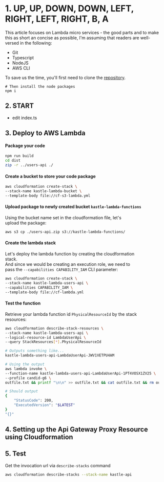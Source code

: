 # 1. UP, UP, DOWN, DOWN, LEFT, RIGHT, LEFT, RIGHT, B, A

This article focuses on Lambda micro services - the good parts
and to make this as short an concise as possible, I'm assuming
that readers are well-versed in the following:

-   Git
-   Typescript
-   NodeJS
-   AWS CLI

To save us the time, you'll first need to clone the [repository](https://github.com/g-six/lambda-the-good-parts).

```
# Then install the node packages
npm i
```

## 2. START

-   edit index.ts

## 3. Deploy to AWS Lambda

#### Package your code

```bash
npm run build
cd dist
zip -r ../users-api ./
```

#### Create a bucket to store your code package

```bash
aws cloudformation create-stack \
--stack-name kastle-lambda-bucket \
--template-body file://cf-s3-lambda.yml
```

#### Upload package to newly created bucket `kastle-lambda-functions`

Using the bucket name set in the cloudformation file, let's  
upload the package:

```bash
aws s3 cp ./users-api.zip s3://kastle-lambda-functions/
```

#### Create the lambda stack

Let's deploy the lambda function by creating the cloudformation  
stack.  
And since we would be creating an execution role, we need to  
pass the `--capabilities CAPABILITY_IAM` CLI parameter:

```bash
aws cloudformation create-stack \
--stack-name kastle-lambda-users-api \
--capabilities CAPABILITY_IAM \
--template-body file://cf-lambda.yml
```

#### Test the function

Retrieve your lambda function id `PhysicalResourceId` by the stack  
resources:

```bash
aws cloudformation describe-stack-resources \
--stack-name kastle-lambda-users-api \
--logical-resource-id LambdaUserApi \
--query StackResources[*].PhysicalResourceId

# Outputs something like...
kastle-lambda-users-api-LambdaUserApi-JWV1VETPU4AM

# Using the output
aws lambda invoke \
--function-name kastle-lambda-users-api-LambdaUserApi-1PT4VOSX1ZV25 \
--profile candid-g6 \
outfile.txt && printf "\n\n" >> outfile.txt && cat outfile.txt && rm outfile.txt

# Should output
{
    "StatusCode": 200,
    "ExecutedVersion": "$LATEST"
}
"{}"
```

## 4. Setting up the Api Gateway Proxy Resource using Cloudformation

## 5. Test

Get the invocation url via `describe-stacks` command

```bash
aws cloudformation describe-stacks --stack-name kastle-api
```
